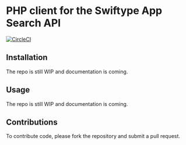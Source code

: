 # PHP client for the Swiftype App Search API

[![CircleCI](https://circleci.com/gh/swiftype/swiftype-app-search-php.svg?style=svg)](https://circleci.com/gh/swiftype/swiftype-app-search-php)

## Installation

The repo is still WIP and documentation is coming.

## Usage

The repo is still WIP and documentation is coming.

## Contributions

To contribute code, please fork the repository and submit a pull request.
